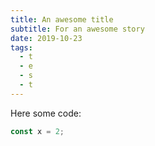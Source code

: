```yaml
---
title: An awesome title
subtitle: For an awesome story
date: 2019-10-23
tags:
  - t
  - e
  - s
  - t
---
```


Here some code:

```javascript
const x = 2;
```
